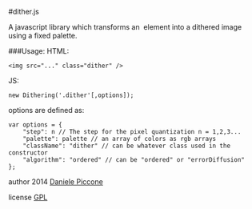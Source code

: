 #dither.js

A javascript library which transforms an <img> element 
into a dithered image using a fixed palette.

###Usage:
HTML:
```
<img src="..." class="dither" />
```

JS:
```
new Dithering('.dither'[,options]);
```

options are defined as:
```
var options = {
    "step": n // The step for the pixel quantization n = 1,2,3...
    "palette": palette // an array of colors as rgb arrays
    "className": "dither" // can be whatever class used in the constructor
    "algorithm": "ordered" // can be "ordered" or "errorDiffusion"
};
```

author 2014 [Daniele Piccone](http://www.danielepiccone.com)

license [GPL](https://gnu.org/licenses/gpl.html)

